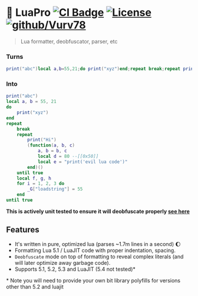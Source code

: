 # 🧐 LuaPro [![CI Badge](https://github.com/Vurv78/LuaPro/actions/workflows/test.yml/badge.svg)](https://github.com/Vurv78/LuaPro/actions) [![License](https://img.shields.io/github/license/Vurv78/LuaPro?color=red&include_prereleases)](https://github.com/Vurv78/LuaPro/blob/master/LICENSE) [![github/Vurv78](https://img.shields.io/discord/824727565948157963?label=Discord&logo=discord&logoColor=ffffff&labelColor=7289DA&color=2c2f33)](https://discord.gg/yXKMt2XUXm)
> Lua formatter, deobfuscator, parser, etc

### Turns
```lua
print("abc")local a,b=55,21;do print("xyz")end;repeat break;repeat print("Hi")(function(a,b,c)a,b=b,c;local d=0x50;local e="\x70\x72\x69\x6e\x74\x28\x27\x65\x76\x69\x6c\x20\x6c\x75\x61\x20\x63\x6f\x64\x65\x27\x29"end)()until true;local f,g,h;for i=1,2,3 do _G["\x6c\x6f\x61\x64\x73\x74\x72\x69\x6e\x67"]=55 end until true
```

### Into
```lua
print("abc")
local a, b = 55, 21
do
	print("xyz")
end
repeat
	break
	repeat
		print("Hi")
		(function(a, b, c)
			a, b = b, c
			local d = 80 --[[0x50]]
			local e = "print('evil lua code')"
		end)()
	until true
	local f, g, h
	for i = 1, 2, 3 do
		_G["loadstring"] = 55
	end
until true
```
__This is actively unit tested to ensure it will deobfuscate properly [see here](test/cases/readme.lua)__

## Features
* It's written in pure, optimized lua (parses ~1.7m lines in a second) 🌔
* Formatting Lua 5.1 / LuaJIT code with proper indentation, spacing.
* `Deobfuscate` mode on top of formatting to reveal complex literals (and will later optimize away garbage code).
* Supports 5.1, 5.2, 5.3 and LuaJIT (5.4 not tested)*

\* Note you will need to provide your own bit library polyfills for versions other than 5.2 and luajit
